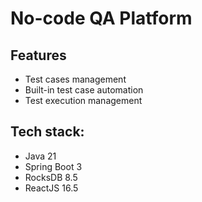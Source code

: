 # No-code QA Platform

## Features

- Test cases management
- Built-in test case automation
- Test execution management

## Tech stack:

- Java 21
- Spring Boot 3
- RocksDB 8.5
- ReactJS 16.5